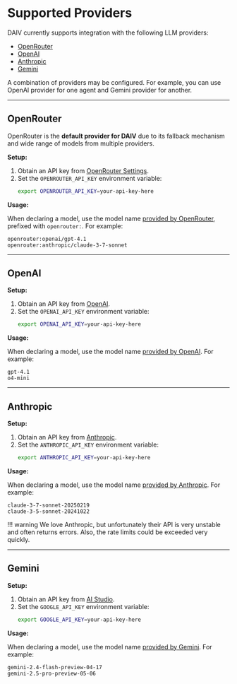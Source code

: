 # Supported Providers

DAIV currently supports integration with the following LLM providers:

- [OpenRouter](https://openrouter.ai)
- [OpenAI](https://openai.com)
- [Anthropic](https://anthropic.com)
- [Gemini](https://gemini.google.com)

A combination of providers may be configured. For example, you can use OpenAI provider for one agent and Gemini provider for another.

---

## OpenRouter

OpenRouter is the **default provider for DAIV** due to its fallback mechanism and wide range of models from multiple providers.

**Setup:**

1. Obtain an API key from [OpenRouter Settings](https://openrouter.ai/settings/keys).
2. Set the `OPENROUTER_API_KEY` environment variable:
   ```sh
   export OPENROUTER_API_KEY=your-api-key-here
   ```

**Usage:**

When declaring a model, use the model name [provided by OpenRouter](https://openrouter.ai/models), prefixed with `openrouter:`. For example:

```
openrouter:openai/gpt-4.1
openrouter:anthropic/claude-3-7-sonnet
```

---

## OpenAI

**Setup:**

1. Obtain an API key from [OpenAI](https://platform.openai.com/api-keys).
2. Set the `OPENAI_API_KEY` environment variable:
   ```sh
   export OPENAI_API_KEY=your-api-key-here
   ```

**Usage:**

When declaring a model, use the model name [provided by OpenAI](https://platform.openai.com/docs/models). For example:

```
gpt-4.1
o4-mini
```

---

## Anthropic

**Setup:**

1. Obtain an API key from [Anthropic](https://console.anthropic.com/settings/keys).
2. Set the `ANTHROPIC_API_KEY` environment variable:
   ```sh
   export ANTHROPIC_API_KEY=your-api-key-here
   ```

**Usage:**

When declaring a model, use the model name [provided by Anthropic](https://docs.anthropic.com/en/docs/about-claude/models/all-models#model-names). For example:

```
claude-3-7-sonnet-20250219
claude-3-5-sonnet-20241022
```

!!! warning
    We love Anthropic, but unfortunately their API is very unstable and often returns errors.
    Also, the rate limits could be exceeded very quickly.

---

## Gemini

**Setup:**

1. Obtain an API key from [AI Studio](https://aistudio.google.com/apikey).
2. Set the `GOOGLE_API_KEY` environment variable:
   ```sh
   export GOOGLE_API_KEY=your-api-key-here
   ```

**Usage:**

When declaring a model, use the model name [provided by Gemini](https://ai.google.dev/gemini-api/docs/models). For example:

```
gemini-2.4-flash-preview-04-17
gemini-2.5-pro-preview-05-06
```